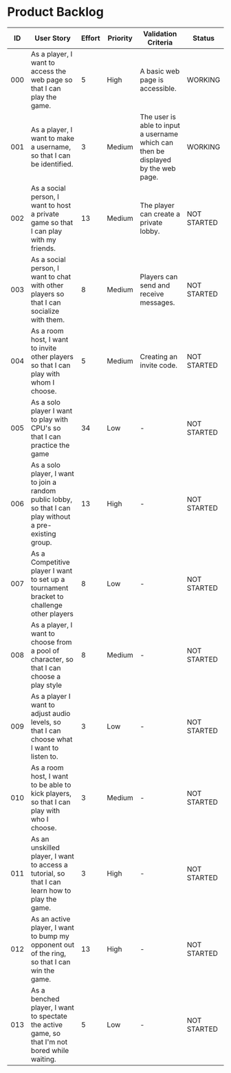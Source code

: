 # Product Backlog

| ID | User Story | Effort | Priority | Validation Criteria | Status |
|----|------------|--------|----------|---------------------|--------|
| 000 | As a player, I want to access the web page so that I can play the game. | 5 | High | A basic web page is accessible. | WORKING |
| 001 | As a player, I want to make a username, so that I can be identified. | 3 | Medium | The user is able to input a username which can then be displayed by the web page. | WORKING |
| 002 | As a social person, I want to host a private game so that I can play with my friends. | 13 | Medium | The player can create a private lobby. | NOT STARTED |
| 003 | As a social person, I want to chat with other players so that I can socialize with them. | 8 | Medium | Players can send and receive messages. | NOT STARTED |
| 004 | As a room host, I want to invite other players so that I can play with whom I choose. | 5 | Medium | Creating an invite code. | NOT STARTED |
| 005 | As a solo player I want to play with CPU's so that I can practice the game | 34 | Low | - | NOT STARTED |
| 006 | As a solo player, I want to join a random public lobby, so that I can play without a pre-existing group. | 13 | High | - | NOT STARTED |
| 007 | As a Competitive player I want to set up a tournament bracket to challenge other players | 8 | Low | - | NOT STARTED |
| 008 | As a player, I want to choose from a pool of character, so that I can choose a play style | 8 | Medium | - | NOT STARTED |
| 009 | As a player I want to adjust audio levels, so that I can choose what I want to listen to. | 3 | Low | - | NOT STARTED |
| 010 | As a room host, I want to be able to kick players, so that I can play with who I choose. | 3 | Medium | - | NOT STARTED |
| 011 | As an unskilled player, I want to access a tutorial, so that I can learn how to play the game. | 3 | High | - | NOT STARTED |
| 012 | As an active player, I want to bump my opponent out of the ring, so that I can win the game. | 13 | High | - | NOT STARTED |
| 013 | As a benched player, I want to spectate the active game, so that I'm not bored while waiting. | 5 | Low | - | NOT STARTED |
